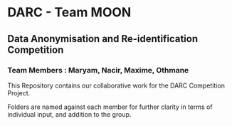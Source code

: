 # DARC - Team MOON

## Data Anonymisation and Re-identification Competition

### Team Members : Maryam, Nacir, Maxime, Othmane

This Repository contains our collaborative work for the DARC Competition Project.

Folders are named against each member for further clarity in terms of individual input, and addition to the group. 







